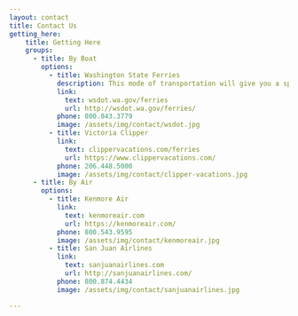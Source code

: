 ```yaml
---
layout: contact
title: Contact Us
getting_here:
    title: Getting Here
    groups:
      - title: By Boat
        options:
          - title: Washington State Ferries
            description: This mode of transportation will give you a spectacular view of the islands.
            link:
              text: wsdot.wa.gov/ferries
              url: http://wsdot.wa.gov/ferries/
            phone: 800.843.3779
            image: /assets/img/contact/wsdot.jpg
          - title: Victoria Clipper
            link:
              text: clippervacations.com/ferries
              url: https://www.clippervacations.com/
            phone: 206.448.5000
            image: /assets/img/contact/clipper-vacations.jpg
      - title: By Air
        options:
          - title: Kenmore Air
            link:
              text: kenmoreair.com
              url: https://kenmoreair.com/
            phone: 800.543.9595
            image: /assets/img/contact/kenmoreair.jpg
          - title: San Juan Airlines
            link:
              text: sanjuanairlines.com
              url: http://sanjuanairlines.com/
            phone: 800.874.4434
            image: /assets/img/contact/sanjuanairlines.jpg

---
```


